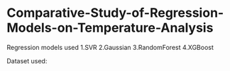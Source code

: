 
# Comparative-Study-of-Regression-Models-on-Temperature-Analysis
Regression models used
1.SVR 
2.Gaussian
3.RandomForest
4.XGBoost

Dataset used:


